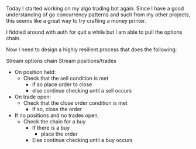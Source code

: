 Today I started working on my algo trading bot again. Since I have a good understanding of go concurrency patterns and such from my other projects, this seems like a great way to try crafting a money printer.

I fiddled around with auth for quit a while but I am able to pull the options chain.

Now I need to design a highly resilient process that does the following:

Stream options chain
Stream positions/trades

- On position held:
	- Check that the sell condition is met
		- if so place order to close
		- else continue checking until a sell occurs
- On trade open:
	- Check that the close order condition is met
		- if so, close the order
- If no positions and no trades open,
	- Check the chain for a buy
		- If there is a buy
			- place the order
		- Else continue checking until a buy occurs





